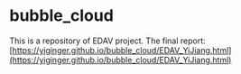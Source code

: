 bubble_cloud
============
This is a repository of EDAV project.
The final report:
[https://yiginger.github.io/bubble_cloud/EDAV_YiJiang.html](https://yiginger.github.io/bubble_cloud/EDAV_YiJiang.html)
